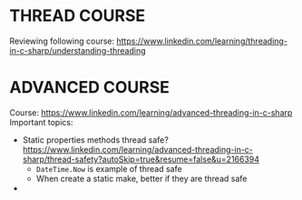 # THREAD COURSE
Reviewing following course: https://www.linkedin.com/learning/threading-in-c-sharp/understanding-threading
# ADVANCED COURSE
Course: https://www.linkedin.com/learning/advanced-threading-in-c-sharp
Important topics:
* Static properties methods thread safe? https://www.linkedin.com/learning/advanced-threading-in-c-sharp/thread-safety?autoSkip=true&resume=false&u=2166394
	* `DateTime.Now` is example of thread safe
	* When create a static make, better if they are thread safe
* 
